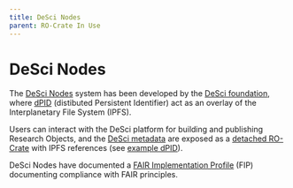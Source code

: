 ```yaml
---
title: DeSci Nodes
parent: RO-Crate In Use
---
```

<!--
   Copyright 2019-2024 RO-Crate contributors
   <https://github.com/ResearchObject/ro-crate/graphs/contributors>

   Licensed under the Apache License, Version 2.0 (the "License");
   you may not use this file except in compliance with the License.
   You may obtain a copy of the License at

       http://www.apache.org/licenses/LICENSE-2.0

   Unless required by applicable law or agreed to in writing, software
   distributed under the License is distributed on an "AS IS" BASIS,
   WITHOUT WARRANTIES OR CONDITIONS OF ANY KIND, either express or implied.
   See the License for the specific language governing permissions and
   limitations under the License.
-->

# DeSci Nodes

The [DeSci Nodes](https://docs.desci.com/) system has been developed by the [DeSci foundation](https://www.descifoundation.org/), where [dPID](https://www.dpid.org/) (distibuted Persistent Identifier) act  as an overlay of the Interplanetary File System (IPFS).

Users can interact with the DeSci platform for building and publishing Research Objects, and the [DeSci metadata](https://docs.desci.com/learn/open-state-repository/metadata) are exposed as a [detached RO-Crate](https://www.researchobject.org/ro-crate/1.2-DRAFT/structure.html#detached-ro-crate) with IPFS references (see [example dPID](https://beta.dpid.org/46?jsonld)). 

DeSci Nodes have documented a [FAIR Implementation Profile](https://docs.desci.com/learn/fair-data/fair-compliance/desci-nodes-fip) (FIP) documenting compliance with FAIR principles. 

<!--
[![desci logo](../assets/img/desci.svg)](https://desci.org/)

[desci](https://reliance.rohub.org/) (EXAMPLE-ACRONYM), is a...

desci uses RO-Crate for ... as ....

desci works with Project X, .....

![desci screenshot with RO-Crate(../assets/img/desci-screenshot.png)


## RO-Crate in desci

(Show practically how RO-Crate is used, link to profile of RO-Crate, etc.)

The desci API supports [RO-Crate export](http://desci.org/docs/ro-crate) as...

desci also plans to do...

desci:
```
curl -H "Accept: application/ld+json" https://desci.com/ro-crate/a72f314d

{
  "@context": { … },
  "@graph": [
   …
    {
      "@id": "./",
      "hasPart": […],
      "@type": "Dataset",
    }
   …
}
```


## Resources

* [desci Homepage](https://desci.org/)
* [desci documentation](https://desci.org/docs/)
* [RO-Crate profile for desci](https://desci.org/crate-profile)
* [desci Tutorials](https://desci.org/docs/tutorial)
* [desci presentation](http://desci.org/)

## Publications

Alice Land, Bob Bunny (2020):  
**desci and RO-Crate**.  
_desci Journal_ **0**(1)
<https://doi.org/10.1234/desci>  
[[preprint](http://desci.com/preprint.pdf)]

-->
